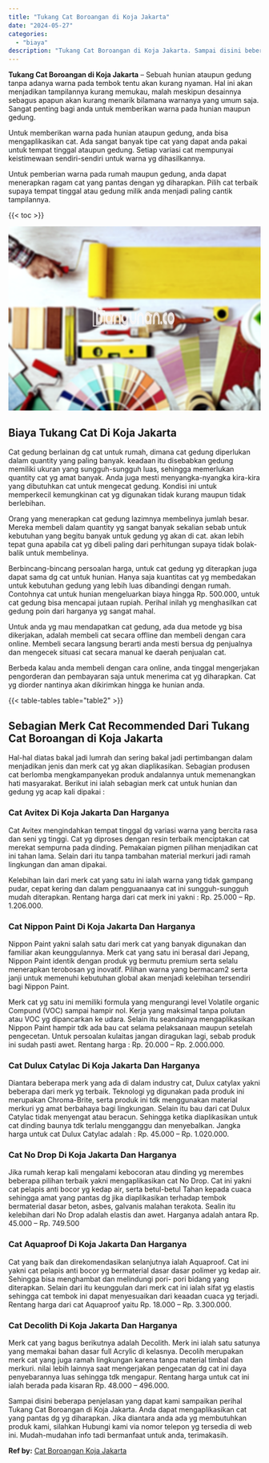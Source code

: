 ```yaml
---
title: "Tukang Cat Boroangan di Koja Jakarta"
date: "2024-05-27"
categories: 
  - "biaya"
description: "Tukang Cat Boroangan di Koja Jakarta. Sampai disini beberapa penjelasan yang dapat kami sampaikan perihal Tukang Cat Boroangan di Koja Jakarta. Anda dapat me..."
---
```


**Tukang Cat Boroangan di Koja Jakarta** – Sebuah hunian ataupun gedung tanpa adanya warna pada tembok tentu akan kurang nyaman. Hal ini akan menjadikan tampilannya kurang memukau, malah meskipun desainnya sebagus apapun akan kurang menarik bilamana warnanya yang umum saja. Sangat penting bagi anda untuk memberikan warna pada hunian maupun gedung.

Untuk memberikan warna pada hunian ataupun gedung, anda bisa mengaplikasikan cat. Ada sangat banyak tipe cat yang dapat anda pakai untuk tempat tinggal ataupun gedung. Setiap variasi cat mempunyai keistimewaan sendiri-sendiri untuk warna yg dihasilkannya.

Untuk pemberian warna pada rumah maupun gedung, anda dapat menerapkan ragam cat yang pantas dengan yg diharapkan. Pilih cat terbaik supaya tempat tinggal atau gedung milik anda menjadi paling cantik tampilannya.

{{< toc >}}

![Tukang Cat Boroangan di Koja Jakarta](/images/jasa-cat-murah30.png)

## Biaya Tukang Cat Di Koja Jakarta

Cat gedung berlainan dg cat untuk rumah, dimana cat gedung diperlukan dalam quantity yang paling banyak. keadaan itu disebabkan gedung memiliki ukuran yang sungguh-sungguh luas, sehingga memerlukan quantity cat yg amat banyak. Anda juga mesti menyangka-nyangka kira-kira yang dibutuhkan cat untuk mengecat gedung. Kondisi ini untuk memperkecil kemungkinan cat yg digunakan tidak kurang maupun tidak berlebihan.

Orang yang menerapkan cat gedung lazimnya membelinya jumlah besar. Mereka membeli dalam quantity yg sangat banyak sekalian sebab untuk kebutuhan yang begitu banyak untuk gedung yg akan di cat. akan lebih tepat guna apabila cat yg dibeli paling dari perhitungan supaya tidak bolak-balik untuk membelinya.

Berbincang-bincang persoalan harga, untuk cat gedung yg diterapkan juga dapat sama dg cat untuk hunian. Hanya saja kuantitas cat yg membedakan untuk kebutuhan gedung yang lebih luas dibandingi dengan rumah. Contohnya cat untuk hunian mengeluarkan biaya hingga Rp. 500.000, untuk cat gedung bisa mencapai jutaan rupiah. Perihal inilah yg menghasilkan cat gedung poin dari harganya yg sangat mahal.

Untuk anda yg mau mendapatkan cat gedung, ada dua metode yg bisa dikerjakan, adalah membeli cat secara offline dan membeli dengan cara online. Membeli secara langsung berarti anda mesti bersua dg penjualnya dan mengecek situasi cat secara manual ke daerah penjualan cat.

Berbeda kalau anda membeli dengan cara online, anda tinggal mengerjakan pengorderan dan pembayaran saja untuk menerima cat yg diharapkan. Cat yg diorder nantinya akan dikirimkan hingga ke hunian anda.

{{< table-tables table="table2" >}}

## Sebagian Merk Cat Recommended Dari Tukang Cat Boroangan di Koja Jakarta

Hal-hal diatas bakal jadi lumrah dan sering bakal jadi pertimbangan dalam menjadikan jenis dan merk cat yg akan diaplikasikan. Sebagian produsen cat berlomba mengkampanyekan produk andalannya untuk memenangkan hati masyarakat. Berikut ini ialah sebagian merk cat untuk hunian dan gedung yg acap kali dipakai :

### Cat Avitex Di Koja Jakarta Dan Harganya

Cat Avitex mengindahkan tempat tinggal dg variasi warna yang bercita rasa dan seni yg tinggi. Cat yg diproses dengan resin terbaik menciptakan cat merekat sempurna pada dinding. Pemakaian pigmen pilihan menjadikan cat ini tahan lama. Selain dari itu tanpa tambahan material merkuri jadi ramah lingkungan dan aman dipakai.

Kelebihan lain dari merk cat yang satu ini ialah warna yang tidak gampang pudar, cepat kering dan dalam pengguanaanya cat ini sungguh-sungguh mudah diterapkan. Rentang harga dari cat merk ini yakni : Rp. 25.000 – Rp. 1.206.000.

### Cat Nippon Paint Di Koja Jakarta Dan Harganya

Nippon Paint yakni salah satu dari merk cat yang banyak digunakan dan familiar akan keunggulannya. Merk cat yang satu ini berasal dari Jepang, Nippon Paint identik dengan produk yg bermutu premium serta selalu menerapkan terobosan yg inovatif. Pilihan warna yang bermacam2 serta janji untuk memenuhi kebutuhan global akan menjadi kelebihan tersendiri bagi Nippon Paint.

Merk cat yg satu ini memiliki formula yang mengurangi level Volatile organic Compund (VOC) sampai hampir nol. Kerja yang maksimal tanpa polutan atau VOC yg dipancarkan ke udara. Selain itu seandainya mengaplikasikan Nippon Paint hampir tdk ada bau cat selama pelaksanaan maupun setelah pengecetan. Untuk persoalan kulaitas jangan diragukan lagi, sebab produk ini sudah pasti awet. Rentang harga : Rp. 20.000 – Rp. 2.000.000.

### Cat Dulux Catylac Di Koja Jakarta Dan Harganya

Diantara beberapa merk yang ada di dalam industry cat, Dulux catylax yakni beberapa dari merk yg terbaik. Teknologi yg digunakan pada produk ini merupakan Chroma-Brite, serta produk ini tdk menggunakan material merkuri yg amat berbahaya bagi lingkungan. Selain itu bau dari cat Dulux Catylac tidak menyengat atau beracun. Sehingga ketika diaplikasikan untuk cat dinding baunya tdk terlalu mengganggu dan menyebalkan. Jangka harga untuk cat Dulux Catylac adalah : Rp. 45.000 – Rp. 1.020.000.

### Cat No Drop Di Koja Jakarta Dan Harganya

Jika rumah kerap kali mengalami kebocoran atau dinding yg merembes beberapa pilihan terbaik yakni mengaplikasikan cat No Drop. Cat ini yakni cat pelapis anti bocor yg kedap air, serta betul-betul Tahan kepada cuaca sehingga amat yang pantas dg jika diaplikasikan terhadap tembok bermaterial dasar beton, asbes, galvanis malahan terakota. Sealin itu kelebihan dari No Drop adalah elastis dan awet. Harganya adalah antara Rp. 45.000 – Rp. 749.500

### Cat Aquaproof Di Koja Jakarta Dan Harganya

Cat yang baik dan direkomendasikan selanjutnya ialah Aquaproof. Cat ini yakni cat pelapis anti bocor yg bermaterial dasar dasar polimer yg kedap air. Sehingga bisa menghambat dan melindungi pori- pori bidang yang diterapkan. Selain dari itu keunggulan dari merk cat ini ialah sifat yg elastis sehingga cat tembok ini dapat menyesuaikan dari keaadan cuaca yg terjadi. Rentang harga dari cat Aquaproof yaitu Rp. 18.000 – Rp. 3.300.000.

### Cat Decolith Di Koja Jakarta Dan Harganya

Merk cat yang bagus berikutnya adalah Decolith. Merk ini ialah satu satunya yang memakai bahan dasar full Acrylic di kelasnya. Decolih merupakan merk cat yang juga ramah lingkungan karena tanpa material timbal dan merkuri. nilai lebih lainnya saat mengerjakan pengecatan dg cat ini daya penyebarannya luas sehingga tdk mengapur. Rentang harga untuk cat ini ialah berada pada kisaran Rp. 48.000 – 496.000.

Sampai disini beberapa penjelasan yang dapat kami sampaikan perihal Tukang Cat Boroangan di Koja Jakarta. Anda dapat mengaplikasikan cat yang pantas dg yg diharapkan. Jika diantara anda ada yg membutuhkan produk kami, silahkan Hubungi kami via nomor telepon yg tersedia di web ini. Mudah-mudahan info tadi bermanfaat untuk anda, terimakasih.

**Ref by:** [Cat Boroangan Koja Jakarta](https://id.wikipedia.org/wiki/Cat)
